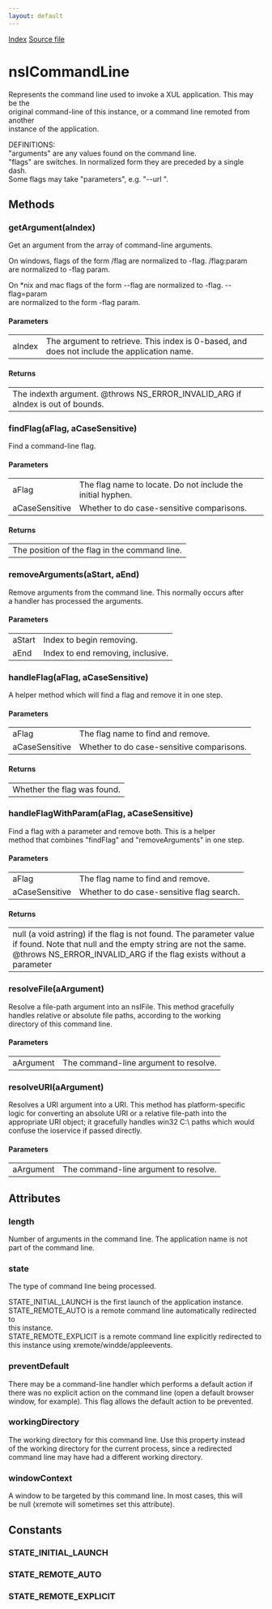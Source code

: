 ```yaml
---
layout: default
---
```

<div id='links'><a href="../index.html">Index</a>
<a href="http://dxr.mozilla.org/mozilla-central/source/toolkit/components/commandlines/nsICommandLine.idl">Source file</a>
</div>

# nsICommandLine #
  
Represents the command line used to invoke a XUL application. This may be the  
original command-line of this instance, or a command line remoted from another  
instance of the application.  
  
DEFINITIONS:  
"arguments" are any values found on the command line.  
"flags" are switches. In normalized form they are preceded by a single dash.  
Some flags may take "parameters", e.g. "--url <param>".  
  

## Methods ##

### getArgument(aIndex) ###
  
Get an argument from the array of command-line arguments.  
  
On windows, flags of the form /flag are normalized to -flag. /flag:param  
are normalized to -flag param.  
  
On *nix and mac flags of the form --flag are normalized to -flag. --flag=param  
are normalized to the form -flag param.  
  
  

#### Parameters ####

<table>

<tr>
<td>aIndex</td>
<td>The argument to retrieve. This index is 0-based, and does  
              not include the application name.  
</td>
</tr>

</table>

#### Returns ####

<table>

<tr>
<td>The indexth argument.  
@throws       NS_ERROR_INVALID_ARG if aIndex is out of bounds.  
</td>
</tr>

</table>

### findFlag(aFlag, aCaseSensitive) ###
  
Find a command-line flag.  
  
  

#### Parameters ####

<table>

<tr>
<td>aFlag</td>
<td>The flag name to locate. Do not include the initial  
                      hyphen.  
</td>
</tr>

<tr>
<td>aCaseSensitive</td>
<td>Whether to do case-sensitive comparisons.  
</td>
</tr>

</table>

#### Returns ####

<table>

<tr>
<td>The position of the flag in the command line.  
</td>
</tr>

</table>

### removeArguments(aStart, aEnd) ###
  
Remove arguments from the command line. This normally occurs after  
a handler has processed the arguments.  
  
  

#### Parameters ####

<table>

<tr>
<td>aStart</td>
<td>Index to begin removing.  
</td>
</tr>

<tr>
<td>aEnd</td>
<td>Index to end removing, inclusive.  
</td>
</tr>

</table>

### handleFlag(aFlag, aCaseSensitive) ###
  
A helper method which will find a flag and remove it in one step.  
  
  

#### Parameters ####

<table>

<tr>
<td>aFlag</td>
<td>The flag name to find and remove.  
</td>
</tr>

<tr>
<td>aCaseSensitive</td>
<td>Whether to do case-sensitive comparisons.  
</td>
</tr>

</table>

#### Returns ####

<table>

<tr>
<td>Whether the flag was found.  
</td>
</tr>

</table>

### handleFlagWithParam(aFlag, aCaseSensitive) ###
  
Find a flag with a parameter and remove both. This is a helper  
method that combines "findFlag" and "removeArguments" in one step.  
  
  
  

#### Parameters ####

<table>

<tr>
<td>aFlag</td>
<td>The flag name to find and remove.  
</td>
</tr>

<tr>
<td>aCaseSensitive</td>
<td>Whether to do case-sensitive flag search.  
</td>
</tr>

</table>

#### Returns ####

<table>

<tr>
<td>null (a void astring) if the flag is not found. The parameter value  
          if found. Note that null and the empty string are not the same.  
@throws   NS_ERROR_INVALID_ARG if the flag exists without a parameter  
</td>
</tr>

</table>

### resolveFile(aArgument) ###
  
Resolve a file-path argument into an nsIFile. This method gracefully  
handles relative or absolute file paths, according to the working  
directory of this command line.  
  
  

#### Parameters ####

<table>

<tr>
<td>aArgument</td>
<td>The command-line argument to resolve.  
</td>
</tr>

</table>

### resolveURI(aArgument) ###
  
Resolves a URI argument into a URI. This method has platform-specific  
logic for converting an absolute URI or a relative file-path into the  
appropriate URI object; it gracefully handles win32 C:\ paths which would  
confuse the ioservice if passed directly.  
  
  

#### Parameters ####

<table>

<tr>
<td>aArgument</td>
<td>The command-line argument to resolve.  
</td>
</tr>

</table>

## Attributes ##

### length ###
  
Number of arguments in the command line. The application name is not  
part of the command line.  
  

### state ###
  
The type of command line being processed.  
  
STATE_INITIAL_LAUNCH  is the first launch of the application instance.  
STATE_REMOTE_AUTO     is a remote command line automatically redirected to  
                      this instance.  
STATE_REMOTE_EXPLICIT is a remote command line explicitly redirected to  
                      this instance using xremote/windde/appleevents.  
  

### preventDefault ###
  
There may be a command-line handler which performs a default action if  
there was no explicit action on the command line (open a default browser  
window, for example). This flag allows the default action to be prevented.  
  

### workingDirectory ###
  
The working directory for this command line. Use this property instead  
of the working directory for the current process, since a redirected  
command line may have had a different working directory.  
  

### windowContext ###
  
A window to be targeted by this command line. In most cases, this will  
be null (xremote will sometimes set this attribute).  
  

## Constants ##

### STATE_INITIAL_LAUNCH ###

### STATE_REMOTE_AUTO ###

### STATE_REMOTE_EXPLICIT ###
